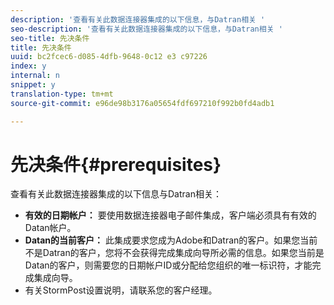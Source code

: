 ```yaml
---
description: '查看有关此数据连接器集成的以下信息，与Datran相关 '
seo-description: '查看有关此数据连接器集成的以下信息，与Datran相关 '
seo-title: 先决条件
title: 先决条件
uuid: bc2fcec6-d085-4dfb-9648-0c12 e3 c97226
index: y
internal: n
snippet: y
translation-type: tm+mt
source-git-commit: e96de98b3176a05654fdf697210f992b0fd4adb1

---
```



# 先决条件{#prerequisites}

查看有关此数据连接器集成的以下信息与Datran相关：

* **有效的日期帐户：** 要使用数据连接器电子邮件集成，客户端必须具有有效的Datan帐户。
* **Datan的当前客户：** 此集成要求您成为Adobe和Datran的客户。如果您当前不是Datran的客户，您将不会获得完成集成向导所必需的信息。如果您当前是Datan的客户，则需要您的日期帐户ID或分配给您组织的唯一标识符，才能完成集成向导。
* 有关StormPost设置说明，请联系您的客户经理。


